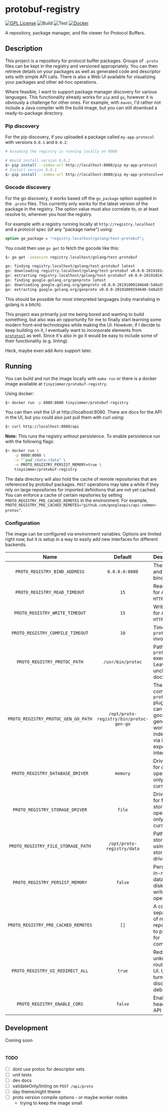 # protobuf-registry

[![GPL License][gpl-img]][gpl]
![Build][build-img]
![Test][test-img]
[![Docker][docker-img]][docker]

A repository, package manager, and file viewer for Protocol Buffers.

## Description

This project is a repository for protocol buffer packages.
Groups of `.proto` files can be kept in the registry and versioned appropriately.
You can then retrieve details on your packages as well as generated code and descriptor sets with simple API calls.
There is also a Web UI available for visualizing your packages and other ad-hoc operations.

Where feasible, I want to support package manager discovery for various languages.
This functionality already works for `pip` and `go`, however it is obviously a challenge for other ones.
For example, with `maven`, I'd rather not include a Java compiler with the build image, but you can still download a ready-to-package directory.

### Pip discovery

For the pip discovery, if you uploaded a package called `my-app-protocol` with versions `0.0.1` and `0.0.2`:


```bash
# Assuming the registry is running locally on 8080

# Would install version 0.0.2
$> pip install --index-url http://localhost:8080/pip my-app-protocol
# Install version 0.0.1
$> pip install --index-url http://localhost:8080/pip my-app-protocol==0.0.1
```

### Gocode discovery

For the go discovery, it works based off the `go_package` option supplied in the `.proto` files.
This currently only works for the latest version of the package in the registry.
The option value must also correlate to, or at least resolve to, wherever you host the registry.

For example with a registry running locally at `http://registry.localhost` and a protocol spec (of any "package name") using:

```proto
option go_package = "registry.localhost/golang/test-protobuf";
```

You could then use `go get` to fetch the gocode like this:

```bash
$> go get -insecure registry.localhost/golang/test-protobuf

go: finding registry.localhost/golang/test-protobuf latest
go: downloading registry.localhost/golang/test-protobuf v0.0.0-20191014153456-93e6948efcdf
go: extracting registry.localhost/golang/test-protobuf v0.0.0-20191014153456-93e6948efcdf
go: finding google.golang.org/genproto latest
go: downloading google.golang.org/genproto v0.0.0-20191009194640-548a555dbc03
go: extracting google.golang.org/genproto v0.0.0-20191009194640-548a555dbc03
```

This should be possible for _most_ interpreted languages (ruby marshaling in golang is a bitch).

This project was primarily just me being bored and wanting to build something, but also was an opportunity for me to finally start learning some modern front-end technologies while making the UI. However, if I decide to keep building on it, I eventually want to incorporate elements from [`prototool`](https://github.com/uber/prototool) as well. Since it's also in go it would be easy to include some of their functionality (e.g. linting).

Heck, maybe even add Avro support later.

## Running

You can build and run the image locally with `make run` or there is a docker image available at `tinyzimmer/protobuf-registry`.

Using docker:

```bash
$> docker run -p 8080:8080 tinyzimmer/protobuf-registry
```

You can then visit the UI at http://localhost:8080.
There are docs for the API in the UI, but you could also just pull them with curl using:

```bash
$> curl http://localhost:8080/api
```

**Note:** This runs the registry _without_ persistence.
To enable persistence run with the following flags:

```bash
$> docker run \
    -p 8080:8080 \
    -v "`pwd`/data:/data" \
    -e PROTO_REGISTRY_PERSIST_MEMORY=true \
    tinyzimmer/protobuf-registry
```

The data directory will also hold the cache of remote repositories that are referenced by protobuf packages.
`POST` operations may take a while if they rely on large repositories for imported definitions that are not yet cached.
You can enforce a cache of certain repsitories by setting `PROTO_REGISTRY_PRE_CACHED_REMOTES` in the environment.
For example, `PROTO_REGISTRY_PRE_CACHED_REMOTES="github.com/googleapis/api-common-protos"`.

### Configuration

The image can be configured via environment variables.
Options are limited right now, but it is setup in a way to easily add new interfaces for different backends.

| Name                              | Default                   |Description                                                                       |
|:---------------------------------:|:-------------------------:|:---------------------------------------------------------------------------------|
|`PROTO_REGISTRY_BIND_ADDRESS`      |`0.0.0.0:8080`             |The address and port to bind to.                                                  |
|`PROTO_REGISTRY_READ_TIMEOUT`      | `15`                      |Read timeout for API/UI `HTTP` requests.                                          |
|`PROTO_REGISTRY_WRITE_TIMEOUT`     | `15`                      |Write timeout for API/UI `HTTP` requests.                                         |
|`PROTO_REGISTRY_COMPILE_TIMEOUT`   | `10`                      |Timeout for `protoc` invocations.                                                 |
|`PROTO_REGISTRY_PROTOC_PATH`       | `/usr/bin/protoc`         |Path to the `protoc` executable. Leave unchanged in docker image.                 |
|`PROTO_REGISTRY_PROTOC_GEN_GO_PATH`|`/opt/proto-registry/bin/protoc-gen-go` |The path to a compiled `protoc-gen-go` plugin until I can get gocode generation to work independently via its exported interfaces|
|`PROTO_REGISTRY_DATABASE_DRIVER`   | `memory`                  |Driver to use for database operations, only `memory` currently.                   |
|`PROTO_REGISTRY_STORAGE_DRIVER`    | `file`                    |Driver to use for file storage operations, only `file` currently.                 |
|`PROTO_REGISTRY_FILE_STORAGE_PATH` | `/opt/proto-registry/data`|Path to file storage when using file storage driver.                              |
|`PROTO_REGISTRY_PERSIST_MEMORY`    | `false`                   |Persist the in-memory database to disk after write operations.                    |
|`PROTO_REGISTRY_PRE_CACHED_REMOTES`| `[]`                      |A comma-separated list of remote git repositories to pre-cache for compilations.  |
|`PROTO_REGISTRY_UI_REDIRECT_ALL`   | `true`                    |Redirect all unknown routes to the UI. Useful to turn off for discovery debugging.|
|`PROTO_REGISTRY_ENABLE_CORS`       | `false`                   |Enable CORS headers for API requests.                                             |

## Development

Coming soon

#  

#### TODO

 - [ ] dont use protoc for descriptor sets
 - [ ] unit tests
 - [ ] dev docs
 - [ ] validateOnly/linting on `POST /api/proto`
 - [ ] day theme/night theme
 - [ ] proto version compile options - or maybe worker nodes
   - trying to keep the image small


[build-img]: https://github.com/tinyzimmer/protobuf-registry/workflows/Build/badge.svg
[test-img]: https://github.com/tinyzimmer/protobuf-registry/workflows/Test/badge.svg
[gpl-img]: https://img.shields.io/badge/license-GPL-blue
[gpl]: https://github.com/tinyzimmer/protobuf-registry/blob/master/COPYING
[docker-img]: https://img.shields.io/badge/docker%20build-automated-066da5
[docker]: https://hub.docker.com/r/tinyzimmer/protobuf-registry
